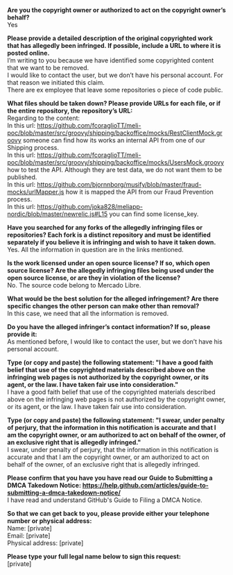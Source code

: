 **Are you the copyright owner or authorized to act on the copyright owner’s behalf?**  
Yes

**Please provide a detailed description of the original copyrighted work that has allegedly been infringed. If possible, include a URL to where it is posted online.**  
I’m writing to you because we have identified some copyrighted content that we want to be removed.  
I would like to contact the user, but we don’t have his personal account. For that reason we initiated this claim.  
There are ex employee that leave some repositories o piece of code public.  

**What files should be taken down? Please provide URLs for each file, or if the entire repository, the repository’s URL:**  
Regarding to the content:  
In this url: https://github.com/fcoraglioTT/meli-poc/blob/master/src/groovy/shipping/backoffice/mocks/RestClientMock.groovy someone can find how its works an internal API from one of our Shipping process.  
In this url: https://github.com/fcoraglioTT/meli-poc/blob/master/src/groovy/shipping/backoffice/mocks/UsersMock.groovy how to test the API. Although they are test data, we do not want them to be published.  
In this url: https://github.com/bjornnborg/musify/blob/master/fraud-mocks/urlMapper.js how it is mapped the API from our Fraud Prevention process.  
In this url: https://github.com/joka828/meliapp-nordic/blob/master/newrelic.js#L15 you can find some license_key.  

**Have you searched for any forks of the allegedly infringing files or repositories? Each fork is a distinct repository and must be identified separately if you believe it is infringing and wish to have it taken down.**  
Yes. All the information in question are in the links mentioned.

**Is the work licensed under an open source license? If so, which open source license? Are the allegedly infringing files being used under the open source license, or are they in violation of the license?**  
No. The source code belong to Mercado Libre.

**What would be the best solution for the alleged infringement? Are there specific changes the other person can make other than removal?**  
In this case, we need that all the information is removed.

**Do you have the alleged infringer’s contact information? If so, please provide it:**  
As mentioned before, I would like to contact the user, but we don’t have his personal account.

**Type (or copy and paste) the following statement: "I have a good faith belief that use of the copyrighted materials described above on the infringing web pages is not authorized by the copyright owner, or its agent, or the law. I have taken fair use into consideration."**  
I have a good faith belief that use of the copyrighted materials described above on the infringing web pages is not authorized by the copyright owner, or its agent, or the law. I have taken fair use into consideration.

**Type (or copy and paste) the following statement: "I swear, under penalty of perjury, that the information in this notification is accurate and that I am the copyright owner, or am authorized to act on behalf of the owner, of an exclusive right that is allegedly infringed."**  
I swear, under penalty of perjury, that the information in this notification is accurate and that I am the copyright owner, or am authorized to act on behalf of the owner, of an exclusive right that is allegedly infringed.

**Please confirm that you have you have read our Guide to Submitting a DMCA Takedown Notice: https://help.github.com/articles/guide-to-submitting-a-dmca-takedown-notice/**  
I have read and understand GitHub's Guide to Filing a DMCA Notice.

**So that we can get back to you, please provide either your telephone number or physical address:**  
Name: [private]  
Email: [private]   
Physical address: [private]  

**Please type your full legal name below to sign this request:**  
[private]
